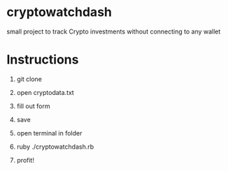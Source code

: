 # cryptowatchdash
small project to track Crypto investments without connecting to any wallet

# Instructions
1. git clone 

2. open cryptodata.txt

3. fill out form

4. save

5. open terminal in folder

6. ruby ./cryptowatchdash.rb

7. profit!
